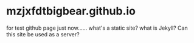 # mzjxfdtbigbear.github.io
for test github page just now......
what's a static site?
what is Jekyll?
Can this site be used as a server?
